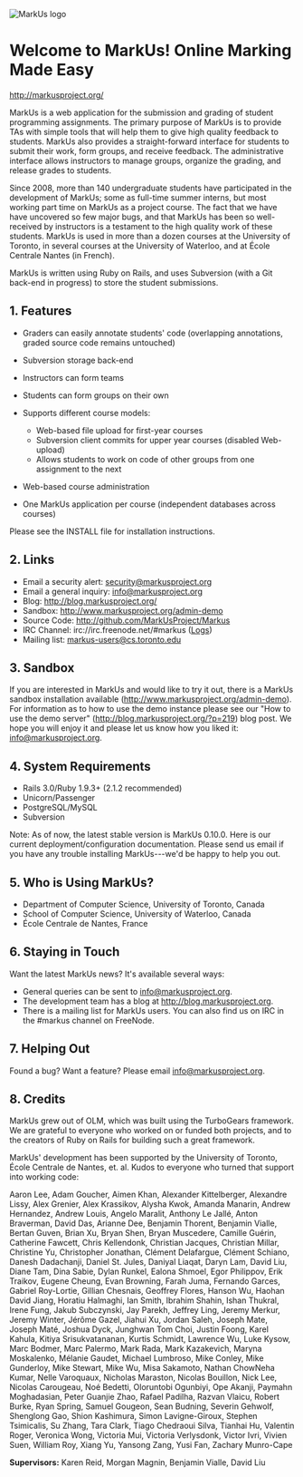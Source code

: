 ![MarkUs logo](http://markusproject.org/img/markus_logo_big.png)

Welcome to MarkUs! Online Marking Made Easy
===========================================

http://markusproject.org/

MarkUs is a web application for the submission and grading of student programming assignments. The primary purpose of MarkUs is to provide TAs with simple tools that will help them to give high quality feedback to students. MarkUs also provides a straight-forward interface for students to submit their work, form groups, and receive feedback. The administrative interface allows instructors to manage groups, organize the grading, and release grades to students.

Since 2008, more than 140 undergraduate students have participated in the development of MarkUs; some as full-time summer interns, but most working part time on MarkUs as a project course. The fact that we have have uncovered so few major bugs, and that MarkUs has been so well-received by instructors is a testament to the high quality work of these students. MarkUs is used in more than a dozen courses at the University of Toronto, in several courses at the University of Waterloo, and at École Centrale Nantes (in French).

MarkUs is written using Ruby on Rails, and uses Subversion (with a Git back-end in progress) to store the student submissions. 


## 1. Features

- Graders can easily annotate students' code (overlapping annotations, graded source code remains untouched)
- Subversion storage back-end
- Instructors can form teams
- Students can form groups on their own
- Supports different course models:

  - Web-based file upload for first-year courses
  - Subversion client commits for upper year courses (disabled Web-upload)
  - Allows students to work on code of other groups from one assignment to the next

- Web-based course administration
- One MarkUs application per course (independent databases across courses)

Please see the INSTALL file for installation instructions.


## 2. Links

- Email a security alert: <security@markusproject.org>
- Email a general inquiry: <info@markusproject.org>
- Blog: http://blog.markusproject.org/
- Sandbox: http://www.markusproject.org/admin-demo
- Source Code: http://github.com/MarkUsProject/Markus
- IRC Channel: irc://irc.freenode.net/#markus ([Logs](http://www.markusproject.org/irc/))
- Mailing list: <markus-users@cs.toronto.edu>


## 3. Sandbox

If you are interested in MarkUs and would like to try it out, there is a MarkUs sandbox installation available (http://www.markusproject.org/admin-demo). For information as to how to use the demo instance please see our "How to use the demo server" (http://blog.markusproject.org/?p=219) blog post. We hope you will enjoy it and please let us know how you liked it: info@markusproject.org.


## 4. System Requirements

- Rails 3.0/Ruby 1.9.3+ (2.1.2 recommended)
- Unicorn/Passenger
- PostgreSQL/MySQL
- Subversion

Note: As of now, the latest stable version is MarkUs 0.10.0. Here is our current
deployment/configuration documentation. Please send us email if you have any
trouble installing MarkUs---we'd be happy to help you out.


## 5. Who is Using MarkUs?

- Department of Computer Science, University of Toronto, Canada
- School of Computer Science, University of Waterloo, Canada
- École Centrale de Nantes, France


## 6. Staying in Touch

Want the latest MarkUs news? It's available several ways:

* General queries can be sent to <info@markusproject.org>.
* The development team has a blog at http://blog.markusproject.org.
* There is a mailing list for MarkUs users. You can also find us on IRC in the #markus channel on FreeNode.


## 7. Helping Out

Found a bug? Want a feature? Please email <info@markusproject.org>.


## 8. Credits

MarkUs grew out of OLM, which was built using the TurboGears framework. We are
grateful to everyone who worked on or funded both projects, and to the creators
of Ruby on Rails for building such a great framework.

MarkUs' development has been supported by the University of Toronto, École
Centrale de Nantes, et. al. Kudos to everyone who turned that support into
working code:

Aaron Lee, Adam Goucher, Aimen Khan, Alexander Kittelberger, Alexandre Lissy, Alex Grenier, Alex Krassikov, Alysha Kwok, Amanda Manarin, Andrew Hernandez, Andrew Louis, Angelo Maralit, Anthony Le Jallé, Anton Braverman, David Das, Arianne Dee, Benjamin Thorent, Benjamin Vialle, Bertan Guven, Brian Xu, Bryan Shen, Bryan Muscedere, Camille Guérin, Catherine Fawcett, Chris Kellendonk, Christian Jacques, Christian Millar, Christine Yu, Christopher Jonathan, Clément Delafargue, Clément Schiano, Danesh Dadachanji, Daniel St. Jules, Daniyal Liaqat, Daryn Lam, David Liu, Diane Tam, Dina Sabie, Dylan Runkel, Ealona Shmoel, Egor Philippov, Erik Traikov, Eugene Cheung, Evan Browning, Farah Juma, Fernando Garces, Gabriel Roy-Lortie, Gillian Chesnais, Geoffrey Flores, Hanson Wu, Haohan David Jiang, Horatiu Halmaghi, Ian Smith, Ibrahim Shahin, Ishan Thukral, Irene Fung, Jakub Subczynski, Jay Parekh, Jeffrey Ling, Jeremy Merkur, Jeremy Winter, Jérôme Gazel, Jiahui Xu, Jordan Saleh, Joseph Mate, Joseph Maté, Joshua Dyck, Junghwan Tom Choi, Justin Foong, Karel Kahula, Kitiya Srisukvatananan, Kurtis Schmidt, Lawrence Wu, Luke Kysow, Marc Bodmer, Marc Palermo, Mark Rada, Mark Kazakevich, Maryna Moskalenko, Mélanie Gaudet, Michael Lumbroso, Mike Conley, Mike Gunderloy, Mike Stewart, Mike Wu, Misa Sakamoto, Nathan ChowNeha Kumar, Nelle Varoquaux, Nicholas Maraston, Nicolas Bouillon, Nick Lee, Nicolas Carougeau, Noé Bedetti, Oloruntobi Ogunbiyi, Ope Akanji, Paymahn Moghadasian, Peter Guanjie Zhao, Rafael Padilha, Razvan Vlaicu, Robert Burke, Ryan Spring, Samuel Gougeon, Sean Budning, Severin Gehwolf, Shenglong Gao, Shion Kashimura, Simon Lavigne-Giroux, Stephen Tsimicalis, Su Zhang, Tara Clark, Tiago Chedraoui Silva, Tianhai Hu, Valentin Roger, Veronica Wong, Victoria Mui, Victoria Verlysdonk, Victor Ivri, Vivien Suen, William Roy, Xiang Yu, Yansong Zang, Yusi Fan, Zachary Munro-Cape

**Supervisors:** Karen Reid, Morgan Magnin, Benjamin Vialle, David Liu
